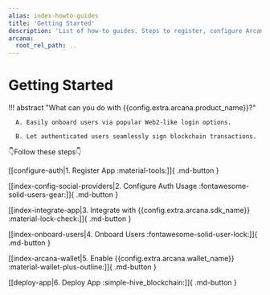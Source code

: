 ```yaml
---
alias: index-howto-guides
title: 'Getting Started'
description: 'List of how-to guides. Steps to register, configure Arcana Auth usage with the dashboard, integrate app, onboard users, perform Web3 wallet ops and sign blockchain transactions.'
arcana:
  root_rel_path: ..
---
```


# Getting Started

!!! abstract "What can you do with {{config.extra.arcana.product_name}}?"

      A. Easily onboard users via popular Web2-like login options.
      
      B. Let authenticated users seamlessly sign blockchain transactions.

👇Follow these steps👇

[[configure-auth|1. Register App :material-tools:]]{ .md-button }

[[index-config-social-providers|2. Configure Auth Usage :fontawesome-solid-users-gear:]]{ .md-button }

[[index-integrate-app|3. Integrate with {{config.extra.arcana.sdk_name}} :material-lock-check:]]{ .md-button }

[[index-onboard-users|4. Onboard Users :fontawesome-solid-user-lock:]]{ .md-button }

[[index-arcana-wallet|5. Enable {{config.extra.arcana.wallet_name}} :material-wallet-plus-outline:]]{ .md-button }

[[deploy-app|6. Deploy App :simple-hive_blockchain:]]{ .md-button }